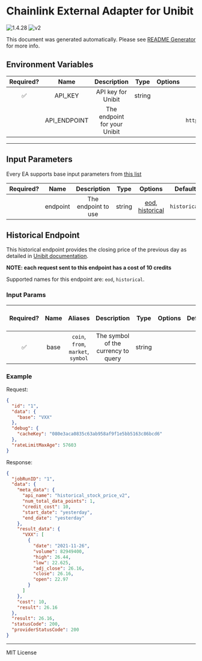 # Chainlink External Adapter for Unibit

![1.4.28](https://img.shields.io/github/package-json/v/smartcontractkit/external-adapters-js?filename=packages/sources/unibit/package.json) ![v2](https://img.shields.io/badge/framework%20version-v2-blueviolet)

This document was generated automatically. Please see [README Generator](../../scripts#readme-generator) for more info.

## Environment Variables

| Required? |     Name     |         Description          |  Type  | Options |              Default              |
| :-------: | :----------: | :--------------------------: | :----: | :-----: | :-------------------------------: |
|    ✅     |   API_KEY    |      API key for Unibit      | string |         |                                   |
|           | API_ENDPOINT | The endpoint for your Unibit |        |         | `https://api.unibit.ai/v2/stock/` |

---

## Input Parameters

Every EA supports base input parameters from [this list](../../core/bootstrap#base-input-parameters)

| Required? |   Name   |     Description     |  Type  |                             Options                             |   Default    |
| :-------: | :------: | :-----------------: | :----: | :-------------------------------------------------------------: | :----------: |
|           | endpoint | The endpoint to use | string | [eod](#historical-endpoint), [historical](#historical-endpoint) | `historical` |

## Historical Endpoint

This historical endpoint provides the closing price of the previous day as detailed in [Unibit documentation](https://unibit.ai/api/docs/V2.0/historical_stock_price).

**NOTE: each request sent to this endpoint has a cost of 10 credits**

Supported names for this endpoint are: `eod`, `historical`.

### Input Params

| Required? | Name |              Aliases               |             Description             |  Type  | Options | Default | Depends On | Not Valid With |
| :-------: | :--: | :--------------------------------: | :---------------------------------: | :----: | :-----: | :-----: | :--------: | :------------: |
|    ✅     | base | `coin`, `from`, `market`, `symbol` | The symbol of the currency to query | string |         |         |            |                |

### Example

Request:

```json
{
  "id": "1",
  "data": {
    "base": "VXX"
  },
  "debug": {
    "cacheKey": "080e3aca0835c63ab958af9f1e5bb5163c86bcd6"
  },
  "rateLimitMaxAge": 57603
}
```

Response:

```json
{
  "jobRunID": "1",
  "data": {
    "meta_data": {
      "api_name": "historical_stock_price_v2",
      "num_total_data_points": 1,
      "credit_cost": 10,
      "start_date": "yesterday",
      "end_date": "yesterday"
    },
    "result_data": {
      "VXX": [
        {
          "date": "2021-11-26",
          "volume": 82949400,
          "high": 26.44,
          "low": 22.625,
          "adj_close": 26.16,
          "close": 26.16,
          "open": 22.97
        }
      ]
    },
    "cost": 10,
    "result": 26.16
  },
  "result": 26.16,
  "statusCode": 200,
  "providerStatusCode": 200
}
```

---

MIT License
